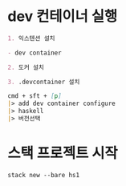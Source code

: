 # dev 컨테이너 실행

```md
1. 익스텐션 설치

- dev container

2. 도커 설치

3. .devcontainer 설치

cmd + sft + [p]
|> add dev container configure
|> haskell
|> 버전선택
```

# 스택 프로젝트 시작

```md
stack new --bare hs1
```

